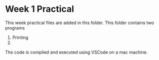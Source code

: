 # Week 1 Practical

This week practical files are added in this folder.
This folder contains two programs 

1. Printing 
2.

The code is complied and executed using VSCode on a mac machine.